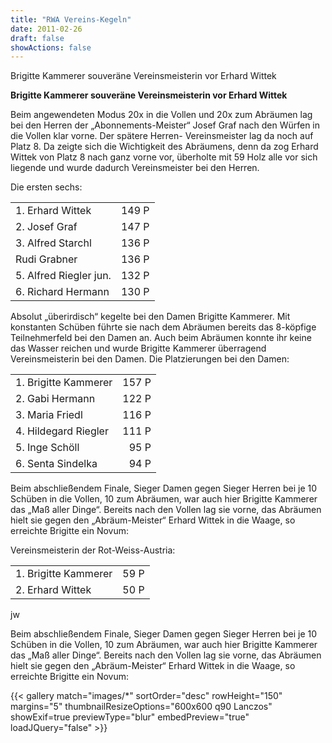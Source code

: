```yaml
---
title: "RWA Vereins-Kegeln"
date: 2011-02-26
draft: false
showActions: false
---
```

Brigitte Kammerer souveräne Vereinsmeisterin vor Erhard Wittek

**Brigitte Kammerer souveräne Vereinsmeisterin vor Erhard Wittek**

Beim angewendeten Modus 20x in die Vollen und 20x zum Abräumen lag bei den Herren der „Abonnements-Meister“ Josef Graf nach den Würfen in die Vollen klar vorne. Der spätere Herren- Vereinsmeister lag da noch auf Platz 8. Da zeigte sich die Wichtigkeit des Abräumens, denn da zog Erhard Wittek von Platz 8 nach ganz vorne vor, überholte mit 59 Holz alle vor sich liegende und wurde dadurch Vereinsmeister bei den Herren.

Die ersten sechs:


|                          |        |
| -------------------------- | -------: |
| 1\. Erhard Wittek        | 149 P |
| 2\. Josef Graf           |  147 P |
| 3\. Alfred Starchl       |  136 P |
| Rudi Grabner             |  136 P |
| 5\. Alfred Riegler jun\. |  132 P |
| 6\. Richard Hermann      |  130 P |

Absolut „überirdisch“ kegelte bei den Damen Brigitte Kammerer. Mit konstanten Schüben führte sie nach dem Abräumen bereits das 8-köpfige Teilnehmerfeld bei den Damen an. Auch beim Abräumen konnte ihr keine das Wasser reichen und wurde Brigitte Kammerer überragend Vereinsmeisterin bei den Damen.
Die Platzierungen bei den Damen:


|                       |        |
| ----------------------- | -------: |
| 1\. Brigitte Kammerer | 157 P |
| 2\. Gabi Hermann      | 122 P |
| 3\. Maria Friedl      |  116 P |
| 4\. Hildegard Riegler |  111 P |
| 5\. Inge Schöll      |   95 P |
| 6\. Senta Sindelka    |   94 P |

Beim abschließendem Finale, Sieger Damen gegen Sieger Herren bei je 10 Schüben in die Vollen, 10 zum Abräumen, war auch hier Brigitte Kammerer das „Maß aller Dinge“. Bereits nach den Vollen lag sie vorne, das Abräumen hielt sie gegen den „Abräum-Meister“ Erhard Wittek in die Waage, so erreichte Brigitte ein Novum:

Vereinsmeisterin der Rot-Weiss-Austria:


|                       |       |
| ----------------------- | ------: |
| 1\. Brigitte Kammerer | 59 P |
| 2\. Erhard Wittek     | 50 P |

jw

Beim abschließendem Finale, Sieger Damen gegen Sieger Herren bei je 10 Schüben in die Vollen, 10 zum Abräumen, war auch hier Brigitte Kammerer das „Maß aller Dinge“. Bereits nach den Vollen lag sie vorne, das Abräumen hielt sie gegen den „Abräum-Meister“ Erhard Wittek in die Waage, so erreichte Brigitte ein Novum:

{{< gallery match="images/*" sortOrder="desc" rowHeight="150" margins="5" thumbnailResizeOptions="600x600 q90 Lanczos" showExif=true previewType="blur" embedPreview="true" loadJQuery="false" >}}

